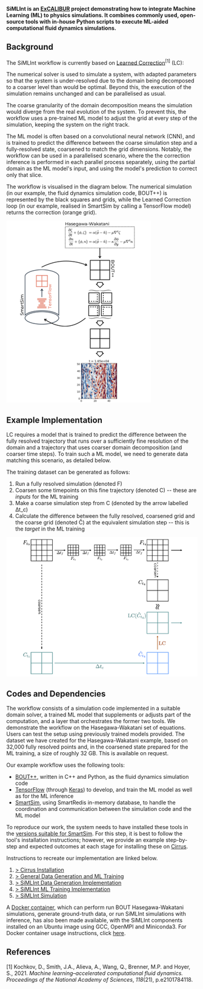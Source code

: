 **SiMLInt is an [ExCALIBUR](https://excalibur.ac.uk/) project demonstrating how to integrate Machine Learning (ML) to physics simulations. It combines commonly used, open-source tools with in-house Python scripts to execute ML-aided computational fluid dynamics simulations.** 

## Background

The SiMLInt workflow is currently based on [Learned Correction](https://www.pnas.org/doi/full/10.1073/pnas.2101784118)<sup>\[1\]</sup> (LC):

The numerical solver is used to simulate a system, with adapted parameters so that the system is under-resolved due to the domain being decomposed to a coarser level than would be optimal. Beyond this, the execution of the simulation remains unchanged and can be parallelised as usual.

The coarse granularity of the domain decomposition means the simulation would diverge from the real evolution of the system. To prevent this, the workflow uses a pre-trained ML model to adjust the grid at every step of the simulation, keeping the system on the right track.

The ML model is often based on a convolutional neural network (CNN), and is trained to predict the difference between the coarse simulation step and a fully-resolved state, coarsened to match the grid dimensions. Notably, the workflow can be used in a parallelised scenario, where the the correction inference is performed in each parallel process separately, using the partial domain as the ML model's input, and using the model's prediction to correct only that slice.

The workflow is visualised in the diagram below. The numerical simulation (in our example, the fluid dynamics simulation code, BOUT++) is represented by the black squares and grids, while the Learned Correction loop (in our example, realised in SmartSim by calling a TensorFlow model) returns the correction (orange grid).

![SiMLInt workflow](./assets/SiMLInt_workflow.png)

## Example Implementation

LC requires a model that is trained to predict the difference between the fully resolved trajectory that runs over a sufficiently fine resolution of the domain and a trajectory that uses coarser domain decomposition (and coarser time steps). To train such a ML model, we need to generate data matching this scenario, as detailed below.

The training dataset can be generated as follows:

1. Run a fully resolved simulation (denoted F)
2. Coarsen some timepoints on this fine trajectory (denoted C) -- these are *inputs* for the ML training
3. Make a coarse simulation step from C (denoted by the arrow labelled ∆t_c)
4. Calculate the difference between the fully resolved, coarsened grid and the coarse grid (denoted Ĉ) at the equivalent simulation step -- this is the *target* in the ML training

![Data Generation](./assets/data_generation_schema.png)

## Codes and Dependencies

The workflow consists of a simulation code implemented in a suitable domain solver, a trained ML model that supplements or adjusts part of the computation, and a layer that orchestrates the former two tools. We demonstrate the workflow on the Hasegawa-Wakatani set of equations. Users can test the setup using previously trained models provided. The dataset we have created for the Hasegawa-Wakatani example, based on 32,000 fully resolved points and, in the coarsened state prepared for the ML training, a size of roughly 32 GB. This is available on request.

Our example workflow uses the following tools:

* [BOUT++](https://boutproject.github.io), written in C++ and Python, as the fluid dynamics simulation code
* [TensorFlow](https://www.tensorflow.org/) (through [Keras](https://keras.io)) to develop, and train the ML model as well as for the ML inference
* [SmartSim](https://github.com/CrayLabs/SmartSim), using SmartRedis in-memory database, to handle the coordination and communication between the simulation code and the ML model

To reproduce our work, the system needs to have installed these tools in the [versions suitable for SmartSim](https://www.craylabs.org/docs/installation_instructions/basic.html#supported-versions). 
For this step, it is best to follow the tool's installation instructions; however, we provide an example step-by-step and expected outcomes at each stage for installing these on [Cirrus](https://www.cirrus.ac.uk).

Instructions to recreate our implementation are linked below.

1. [> Cirrus Installation](./example-installation.md)
2. [> General Data Generation and ML Training](./ML_training.md)
3. [> SiMLInt Data Generation Implementation](./data-generation.md)
4. [> SiMLInt ML Training Implementation](./training_implementation.md)
5. [> SiMLInt Simulation](./inference.md)

A [Docker container](https://github.com/orgs/EPCCed/packages/container/package/simlint), which can perform run BOUT Hasegawa-Wakatani simulations, generate ground-truth data, or run SiMLInt simulations with inference, has also been made available, with the SiMLInt components installed on an Ubuntu image using GCC, OpenMPI and Miniconda3. For Docker container usage instructions, click [here](docker-image.md).

## References
[1] Kochkov, D., Smith, J.A., Alieva, A., Wang, Q., Brenner, M.P. and Hoyer, S., 2021. _Machine learning–accelerated computational fluid dynamics._ _Proceedings of the National Academy of Sciences_, _118_(21), p.e2101784118.
